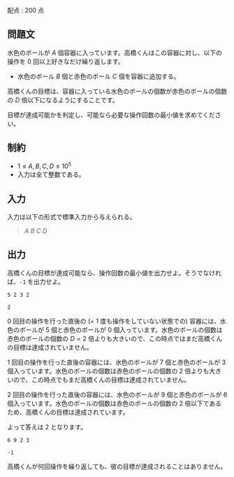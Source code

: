 配点 : $200$ 点

## 問題文

水色のボールが $A$ 個容器に入っています。高橋くんはこの容器に対し、以下の操作を $0$ 回以上好きなだけ繰り返します。

- 水色のボール $B$ 個と赤色のボール $C$ 個を容器に追加する。

高橋くんの目標は、容器に入っている水色のボールの個数が赤色のボールの個数の $D$ 倍以下になるようにすることです。

目標が達成可能かを判定し、可能なら必要な操作回数の最小値を求めてください。

## 制約

- $1 \leq A,B,C,D \leq 10^5$
- 入力は全て整数である。

## 入力

入力は以下の形式で標準入力から与えられる。

> $A$ $B$ $C$ $D$

## 出力

高橋くんの目標が達成可能なら、操作回数の最小値を出力せよ。そうでなければ、`-1` を出力せよ。

```input1
5 2 3 2
```

```output1
2
```

$0$ 回目の操作を行った直後の $(=$ $1$ 度も操作をしていない状態での$)$ 容器には、水色のボールが $5$ 個と赤色のボールが $0$ 個入っています。水色のボールの個数は赤色のボールの個数の $D=2$ 倍よりも大きいので、この時点ではまだ高橋くんの目標は達成されていません。

$1$ 回目の操作を行った直後の容器には、水色のボールが $7$ 個と赤色のボールが $3$ 個入っています。水色のボールの個数は赤色のボールの個数の $2$ 倍よりも大きいので、この時点でもまだ高橋くんの目標は達成されていません。

$2$ 回目の操作を行った直後の容器には、水色のボールが $9$ 個と赤色のボールが $6$ 個入っています。水色のボールの個数は赤色のボールの個数の $2$ 倍以下であるため、高橋くんの目標は達成されています。

よって答えは $2$ となります。

```input2
6 9 2 3
```

```output2
-1
```

高橋くんが何回操作を繰り返しても、彼の目標が達成されることはありません。